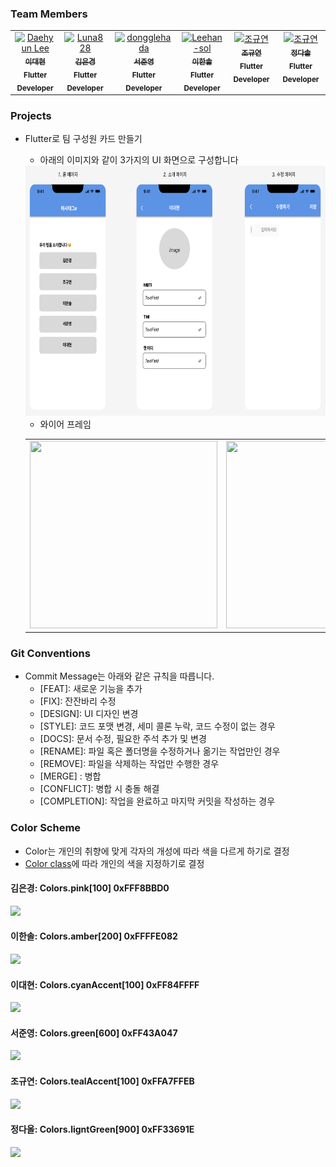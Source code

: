 ### Team Members
<table>
  <tbody>
    <tr>
      <td align="center" valign="top" width="14.28%">
        <a href="https://github.com/hidaehyunlee">
        <img src="https://avatars.githubusercontent.com/u/37580034?v=4" width="100px;" alt="Daehyun Lee"/>
        <br />
          <sub>
            <b>이대현</b>
          </sub>
        </a>
        <br />
        <sub>
            <b>Flutter Developer</b>
        </sub>
        <br />
     </td>
     <td align="center" valign="top" width="14.28%">
       <a href="https://github.com/Luna828">
       <img src="https://avatars.githubusercontent.com/u/93186591?v=4" width="100px;" alt="Luna828"/>
       <br />
         <sub>
           <b>김은경</b>
         </sub>
       </a>
       <br />
       <sub>
           <b>Flutter Developer</b>
       </sub>
       <br />
     </td>
     <td align="center" valign="top" width="14.28%">
       <a href="https://github.com/dongglehada">
       <img src="https://avatars.githubusercontent.com/u/112812473?v=4" width="100px;" alt="dongglehada"/>
       <br />
         <sub>
           <b>서준영</b>
         </sub>
       </a>
       <br />
       <sub>
           <b>Flutter Developer</b>
       </sub>
       <br />
    </td>
      <td align="center" valign="top" width="14.28%">
       <a href="https://github.com/Leehan-sol">
       <img src="https://avatars.githubusercontent.com/u/139109343?v=4" width="100px;" alt="Leehan-sol"/>
       <br />
         <sub>
           <b>이한솔</b>
         </sub>
       </a>
       <br />
       <sub>
           <b>Flutter Developer</b>
       </sub>
       <br />
    </td>
      <td align="center" valign="top" width="14.28%">
       <a href="https://github.com/Alpaca38">
       <img src="https://avatars.githubusercontent.com/u/137505484?v=4" width="100px;" alt="조규연"/>
       <br />
         <sub>
           <b>조규연</b>
         </sub>
       </a>
       <br />
       <sub>
           <b>Flutter Developer</b>
       </sub>
       <br />
    </td>
    <td align="center" valign="top" width="14.28%">
       <a href="https://github.com/jamie615">
       <img src="https://avatars.githubusercontent.com/u/60419257?v=4" width="100px;" alt="조규연"/>
       <br />
         <sub>
           <b>정다솔</b>
         </sub>
       </a>
       <br />
       <sub>
           <b>Flutter Developer</b>
       </sub>
       <br />
    </td>
      </tbody>
  </table>

### Projects
- Flutter로 팀 구성원 카드 만들기
    - 아래의 이미지와 같이 3가지의 UI 화면으로 구성합니다 <br> 
    <img src="/images/image.png" width="1000" height="400" />
    
    - 와이어 프레임
    <table>
      <tr>
        <td><img src="/images/IMG_5383" width="300" height="300" /></td>
        <td><img src="/images/IMG_5384" width="300" height="300"/></td>
        <td><img src="/images/IMG_5385" width="300" height="300"/></td>
      <tr>
    </table>


### Git Conventions
- Commit Message는 아래와 같은 규칙을 따릅니다.
    * [FEAT]: 새로운 기능을 추가
    * [FIX]: 잔잔바리 수정
    * [DESIGN]: UI 디자인 변경
    * [STYLE]: 코드 포맷 변경, 세미 콜론 누락, 코드 수정이 없는 경우
    * [DOCS]: 문서 수정, 필요한 주석 추가 및 변경
    * [RENAME]: 파일 혹은 폴더명을 수정하거나 옮기는 작업만인 경우
    * [REMOVE]: 파일을 삭제하는 작업만 수행한 경우
    * [MERGE] : 병합
    * [CONFLICT]: 병합 시 충돌 해결
    * [COMPLETION]: 작업을 완료하고 마지막 커밋을 작성하는 경우 

### Color Scheme 
- Color는 개인의 취향에 맞게 각자의 개성에 따라 색을 다르게 하기로 결정
- [Color class](https://api.flutter.dev/flutter/material/Colors-class.html)에 따라 개인의 색을 지정하기로 결정

#### 김은경: Colors.pink[100] 0xFFF8BBD0 <br>
![](https://flutter.github.io/assets-for-api-docs/assets/material/Colors.pink.png)

#### 이한솔: Colors.amber[200] 0xFFFFE082 <br>
![](https://flutter.github.io/assets-for-api-docs/assets/material/Colors.amber.png)

#### 이대현: Colors.cyanAccent[100] 0xFF84FFFF <br>
![](https://flutter.github.io/assets-for-api-docs/assets/material/Colors.cyanAccent.png)

#### 서준영: Colors.green[600] 0xFF43A047 <br>
![](https://flutter.github.io/assets-for-api-docs/assets/material/Colors.green.png)

#### 조규연: Colors.tealAccent[100] 0xFFA7FFEB <br>
![](https://flutter.github.io/assets-for-api-docs/assets/material/Colors.tealAccent.png)

#### 정다올: Colors.ligntGreen[900] 0xFF33691E <br>
![](https://flutter.github.io/assets-for-api-docs/assets/material/Colors.lightGreen.png)
  


